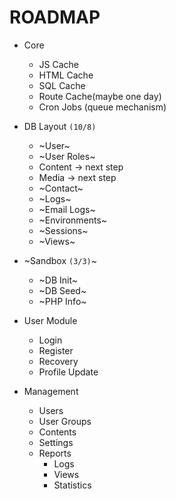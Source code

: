 # ROADMAP

- Core
	- JS Cache
	- HTML Cache
	- SQL Cache
	- Route Cache(maybe one day)
	- Cron Jobs (queue mechanism)

- DB Layout ``(10/8)``
	+ ~User~
	+ ~User Roles~
	- Content -> next step
	- Media -> next step
	+ ~Contact~
	+ ~Logs~
	+ ~Email Logs~
	+ ~Environments~
	+ ~Sessions~
	+ ~Views~

- ~Sandbox ``(3/3)``~
	+ ~DB Init~
	+ ~DB Seed~
	+ ~PHP Info~

- User Module
	- Login
	- Register
	- Recovery
	- Profile Update

- Management 

	- Users
	- User Groups
	- Contents
	- Settings
	- Reports
		- Logs
		- Views
		- Statistics
